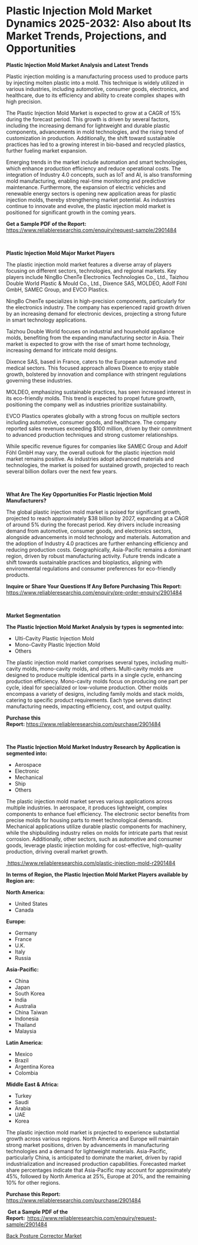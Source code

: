 <p><h1>Plastic Injection Mold Market Dynamics 2025-2032: Also about Its Market Trends, Projections, and Opportunities</h1></p><p><strong>Plastic Injection Mold Market Analysis and Latest Trends</strong></p>
<p><p>Plastic injection molding is a manufacturing process used to produce parts by injecting molten plastic into a mold. This technique is widely utilized in various industries, including automotive, consumer goods, electronics, and healthcare, due to its efficiency and ability to create complex shapes with high precision.</p><p>The Plastic Injection Mold Market is expected to grow at a CAGR of 15% during the forecast period. This growth is driven by several factors, including the increasing demand for lightweight and durable plastic components, advancements in mold technologies, and the rising trend of customization in production. Additionally, the shift toward sustainable practices has led to a growing interest in bio-based and recycled plastics, further fueling market expansion.</p><p>Emerging trends in the market include automation and smart technologies, which enhance production efficiency and reduce operational costs. The integration of Industry 4.0 concepts, such as IoT and AI, is also transforming mold manufacturing, enabling real-time monitoring and predictive maintenance. Furthermore, the expansion of electric vehicles and renewable energy sectors is opening new application areas for plastic injection molds, thereby strengthening market potential. As industries continue to innovate and evolve, the plastic injection mold market is positioned for significant growth in the coming years.</p></p>
<p><strong>Get a Sample PDF of the Report:&nbsp;</strong> <a href="https://www.reliableresearchiq.com/enquiry/request-sample/2901484?utm_campaign=3513&utm_medium=2&utm_source=Github&utm_content=ia&utm_term=16032025&utm_id=plastic-injection-mold">https://www.reliableresearchiq.com/enquiry/request-sample/2901484</a></p>
<p>&nbsp;</p>
<p><strong>Plastic Injection Mold Major Market Players</strong></p>
<p><p>The plastic injection mold market features a diverse array of players focusing on different sectors, technologies, and regional markets. Key players include NingBo ChenTe Electronics Technologies Co., Ltd., Taizhou Double World Plastic & Mould Co., Ltd., Dixence SAS, MOLDEO, Adolf Föhl GmbH, SAMEC Group, and EVCO Plastics.</p><p>NingBo ChenTe specializes in high-precision components, particularly for the electronics industry. The company has experienced rapid growth driven by an increasing demand for electronic devices, projecting a strong future in smart technology applications. </p><p>Taizhou Double World focuses on industrial and household appliance molds, benefiting from the expanding manufacturing sector in Asia. Their market is expected to grow with the rise of smart home technology, increasing demand for intricate mold designs.</p><p>Dixence SAS, based in France, caters to the European automotive and medical sectors. This focused approach allows Dixence to enjoy stable growth, bolstered by innovation and compliance with stringent regulations governing these industries.</p><p>MOLDEO, emphasizing sustainable practices, has seen increased interest in its eco-friendly molds. This trend is expected to propel future growth, positioning the company well as industries prioritize sustainability.</p><p>EVCO Plastics operates globally with a strong focus on multiple sectors including automotive, consumer goods, and healthcare. The company reported sales revenues exceeding $100 million, driven by their commitment to advanced production techniques and strong customer relationships.</p><p>While specific revenue figures for companies like SAMEC Group and Adolf Föhl GmbH may vary, the overall outlook for the plastic injection mold market remains positive. As industries adopt advanced materials and technologies, the market is poised for sustained growth, projected to reach several billion dollars over the next few years.</p></p>
<p>&nbsp;</p>
<p><strong>What Are The Key Opportunities For Plastic Injection Mold Manufacturers?</strong></p>
<p><p>The global plastic injection mold market is poised for significant growth, projected to reach approximately $38 billion by 2027, expanding at a CAGR of around 5% during the forecast period. Key drivers include increasing demand from automotive, consumer goods, and electronics sectors, alongside advancements in mold technology and materials. Automation and the adoption of Industry 4.0 practices are further enhancing efficiency and reducing production costs. Geographically, Asia-Pacific remains a dominant region, driven by robust manufacturing activity. Future trends indicate a shift towards sustainable practices and bioplastics, aligning with environmental regulations and consumer preferences for eco-friendly products.</p></p>
<p><strong>Inquire or Share Your Questions If Any Before Purchasing This Report:</strong> <a href="https://www.reliableresearchiq.com/enquiry/pre-order-enquiry/2901484?utm_campaign=3513&utm_medium=2&utm_source=Github&utm_content=ia&utm_term=16032025&utm_id=plastic-injection-mold">https://www.reliableresearchiq.com/enquiry/pre-order-enquiry/2901484</a></p>
<p>&nbsp;</p>
<p><strong>Market Segmentation</strong></p>
<p><strong>The Plastic Injection Mold Market Analysis by types is segmented into:</strong></p>
<p><ul><li>Ulti-Cavity Plastic Injection Mold</li><li>Mono-Cavity Plastic Injection Mold</li><li>Others</li></ul></p>
<p><p>The plastic injection mold market comprises several types, including multi-cavity molds, mono-cavity molds, and others. Multi-cavity molds are designed to produce multiple identical parts in a single cycle, enhancing production efficiency. Mono-cavity molds focus on producing one part per cycle, ideal for specialized or low-volume production. Other molds encompass a variety of designs, including family molds and stack molds, catering to specific product requirements. Each type serves distinct manufacturing needs, impacting efficiency, cost, and output quality.</p></p>
<p><strong>Purchase this Report:&nbsp;</strong><a href="https://www.reliableresearchiq.com/purchase/2901484?utm_campaign=3513&utm_medium=2&utm_source=Github&utm_content=ia&utm_term=16032025&utm_id=plastic-injection-mold">https://www.reliableresearchiq.com/purchase/2901484</a></p>
<p>&nbsp;</p>
<p><strong>The Plastic Injection Mold Market Industry Research by Application is segmented into:</strong></p>
<p><ul><li>Aerospace</li><li>Electronic</li><li>Mechanical</li><li>Ship</li><li>Others</li></ul></p>
<p><p>The plastic injection mold market serves various applications across multiple industries. In aerospace, it produces lightweight, complex components to enhance fuel efficiency. The electronic sector benefits from precise molds for housing parts to meet technological demands. Mechanical applications utilize durable plastic components for machinery, while the shipbuilding industry relies on molds for intricate parts that resist corrosion. Additionally, other sectors, such as automotive and consumer goods, leverage plastic injection molding for cost-effective, high-quality production, driving overall market growth.</p></p>
<p><a href="https://www.reliableresearchiq.com/plastic-injection-mold-r2901484?utm_campaign=3513&utm_medium=2&utm_source=Github&utm_content=ia&utm_term=16032025&utm_id=plastic-injection-mold">&nbsp;https://www.reliableresearchiq.com/plastic-injection-mold-r2901484</a></p>
<p><strong>In terms of Region, the Plastic Injection Mold Market Players available by Region are:</strong></p>
<p>
    <p> <strong> North America: </strong>
        <ul>
            <li>United States</li>
            <li>Canada</li>
        </ul>
        </p> 
    <p> <strong> Europe: </strong>
        <ul>
            <li>Germany</li>
            <li>France</li>
            <li>U.K.</li>
            <li>Italy</li>
            <li>Russia</li>
        </ul>
        </p> 
    <p> <strong> Asia-Pacific: </strong>
        <ul>
            <li>China</li>
            <li>Japan</li>
            <li>South Korea</li>
            <li>India</li>
            <li>Australia</li>
            <li>China Taiwan</li>
            <li>Indonesia</li>
            <li>Thailand</li>
            <li>Malaysia</li>
        </ul>
        </p> 
    <p> <strong> Latin America: </strong>
        <ul>
            <li>Mexico</li>
            <li>Brazil</li>
            <li>Argentina Korea</li>
            <li>Colombia</li>
        </ul>
        </p> 
    <p> <strong> Middle East & Africa: </strong>
        <ul>
            <li>Turkey</li>
            <li>Saudi</li>
            <li>Arabia</li>
            <li>UAE</li>
            <li>Korea</li>
        </ul>
    </p>
    </p>
<p><p>The plastic injection mold market is projected to experience substantial growth across various regions. North America and Europe will maintain strong market positions, driven by advancements in manufacturing technologies and a demand for lightweight materials. Asia-Pacific, particularly China, is anticipated to dominate the market, driven by rapid industrialization and increased production capabilities. Forecasted market share percentages indicate that Asia-Pacific may account for approximately 45%, followed by North America at 25%, Europe at 20%, and the remaining 10% for other regions.</p></p>
<p><strong>Purchase this Report: </strong><a href="https://www.reliableresearchiq.com/purchase/2901484?utm_campaign=3513&utm_medium=2&utm_source=Github&utm_content=ia&utm_term=16032025&utm_id=plastic-injection-mold">https://www.reliableresearchiq.com/purchase/2901484</a></p>
<p>&nbsp;<strong>Get a Sample PDF of the Report:&nbsp;&nbsp;</strong><a href="https://www.reliableresearchiq.com/enquiry/request-sample/2901484?utm_campaign=3513&utm_medium=2&utm_source=Github&utm_content=ia&utm_term=16032025&utm_id=plastic-injection-mold">https://www.reliableresearchiq.com/enquiry/request-sample/2901484</a></p>
<p><strong></strong></p>
<p><p><a href="https://github.com/casimbrhelck/Market-Research-Report-List-1/blob/main/back-posture-corrector-market.md?utm_campaign=3513&utm_medium=2&utm_source=Github&utm_content=ia&utm_term=16032025&utm_id=plastic-injection-mold">Back Posture Corrector Market</a></p></p>